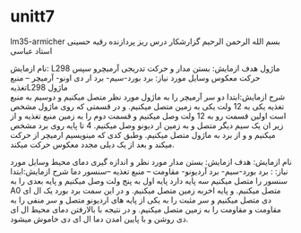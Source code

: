 # unitt7
lm35-armicher
بسم الله الرحمن الرحیم
گزارشکار درس ریز پردازنده
رقیه حسینی
استاد عباسی

نام ازمایش: L298 ماژول
هدف ازمایش: بستن مدار و حرکت تدریجی آرمیچرو سپس حرکت معکوس
وسایل مورد نیاز: برد بورد-سیم- برد ار دی اونو- آرمیچر – منبع تغذیهL298 ماژول  
شرح ازمایش:ابتدا دو سر آرمیچر را به ماژول مورد نظر متصل میکنیم
و دوسیم به منبع تغذیه یکی به 12 ولت یکی به زمین متصل میکنیم. و در قسمتی که روی ماژول مشخص است اولین قسمت رو به 12 ولت وصل میکنیم و قسمت دوم را به زمین منبع تغذیه و از زیر ان یک سیم دیگر متصل و به زمین ار دیونو وصل میکنیم.
4 تا پایه روی برد مشخص میکنیم و و از برد به ماژول متصل میکنیم.
وطبق کدی که مینویسیم ارمیچر از حرکت میکند و بعد از یک دیلی مجدد معکوس حرکت میکند.


نام ازمایش:
هدف ازمایش: بستن مدار مورد نظر و اندازه گیری دمای محیط
وسایل مورد نیاز: : برد بورد-سیم- برد آردیونو- مقاومت – منبع تغذیه –سنسور دما 
شرح ازمایش:ابتدا سنسور را متصل میکنیم سه پایه دارد پایه اول به پنج ولت وصل میکنیم و پایه بعدی را به A0 متصل میکنیم.
و پایه اخربه زمین متصل میکنیم.
و در این سمت برد بورد یک ال ای دی متصل میکنیم و سر مثبت را به یکی از پایه های اردیونو متصل و سر منفی را به مقاومت و مقاومت را به زمین متصل میکنیم.
و در نتیجه با بالارفتن دمای محیط ال ای دی روشن و با پایین امدن دما ال ای دی خاموش میشود.
